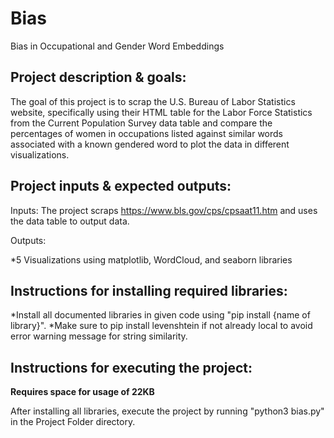 # Bias
Bias in Occupational and Gender Word Embeddings 


Project description & goals:
-----------------------------
The goal of this project is to scrap the U.S. Bureau of Labor Statistics website, specifically using their HTML table for
the Labor Force Statistics from the Current Population Survey data table and compare the percentages of women in occupations
listed against similar words associated with a known gendered word to plot the data in different visualizations.


Project inputs & expected outputs:
----------------------------------
Inputs: The project scraps  https://www.bls.gov/cps/cpsaat11.htm and uses the data table to output data.

Outputs:

*5 Visualizations using matplotlib, WordCloud, and seaborn libraries


Instructions for installing required libraries:
-----------------------------------------------

*Install all documented libraries in given code using "pip install {name of library}".
*Make sure to pip install levenshtein if not already local to avoid error warning message for string similarity.


Instructions for executing the project:
---------------------------------------
**Requires space for usage of 22KB**

After installing all libraries, execute the project by running "python3 bias.py" in the Project Folder directory.

